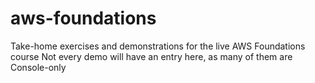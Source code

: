 # aws-foundations
Take-home exercises and demonstrations for the live AWS Foundations course
Not every demo will have an entry here, as many of them are Console-only
